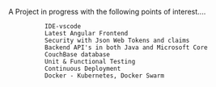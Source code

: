 
A Project in progress with the following points of interest....

              IDE-vscode
              Latest Angular Frontend
              Security with Json Web Tokens and claims
              Backend API's in both Java and Microsoft Core
              CouchBase database
              Unit & Functional Testing
              Continuous Deployment 
              Docker - Kubernetes, Docker Swarm